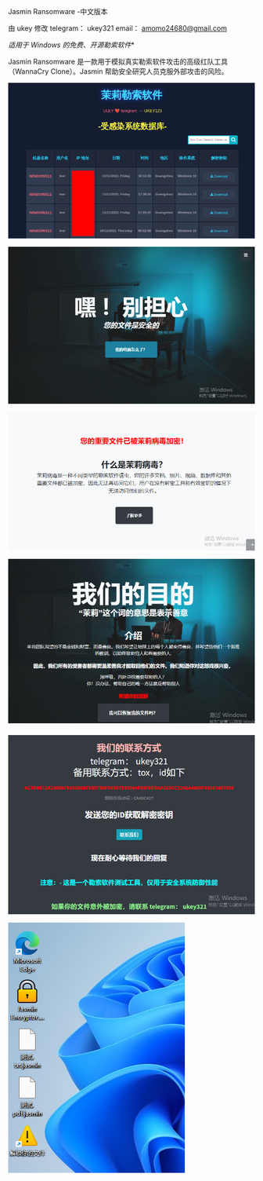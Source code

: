 


Jasmin Ransomware -中文版本

由 ukey 修改 telegram： ukey321 email： amomo24680@gmail.com

*适用于 Windows 的免费、开源勒索软件**

Jasmin Ransomware 是一款用于模拟真实勒索软件攻击的高级红队工具（WannaCry Clone）。Jasmin 帮助安全研究人员克服外部攻击的风险。

![remote-shell](Images/1.png)

![remote-desktop](Images/2.png)

![remote-files](Images/3.png)

![remote-files](Images/4.png)

![remote-files](Images/5.png)

![remote-files](Images/6.png)